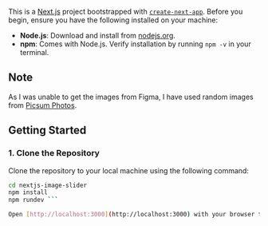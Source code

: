 This is a [Next.js](https://nextjs.org/) project bootstrapped with [`create-next-app`](https://github.com/vercel/next.js/tree/canary/packages/create-next-app).
Before you begin, ensure you have the following installed on your machine:

- **Node.js**: Download and install from [nodejs.org](https://nodejs.org/).
- **npm**: Comes with Node.js. Verify installation by running `npm -v` in your terminal.

## Note

As I was unable to get the images from Figma, I have used random images from [Picsum Photos](https://picsum.photos/).

## Getting Started

### 1. Clone the Repository

Clone the repository to your local machine using the following command:

```bash git clone https://github.com/your-username/nextjs-image-slider.git
cd nextjs-image-slider
npm install
npm rundev ```

Open [http://localhost:3000](http://localhost:3000) with your browser to see the result.


